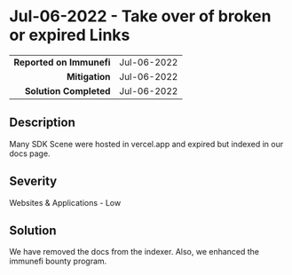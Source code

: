 # Jul-06-2022 - Take over of broken or expired Links

|                          |             |
| -----------------------: | :---------- |
| **Reported on Immunefi** | Jul-06-2022 |
|           **Mitigation** | Jul-06-2022 |
|   **Solution Completed** | Jul-06-2022 |

## Description

Many SDK Scene were hosted in vercel.app and expired but indexed in our docs page.

## Severity

Websites & Applications - Low

## Solution

We have removed the docs from the indexer. Also, we enhanced the immunefi bounty program.
